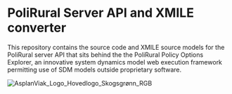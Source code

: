 # PoliRural Server API and XMILE converter

This repository contains the source code and XMILE source models for the PoliRural server API that sits behind the the PoliRural Policy Options Explorer, an innovative system dynamics model web execution framework permitting use of SDM models outside proprietary software.

![AsplanViak_Logo_Hovedlogo_Skogsgrønn_RGB](https://user-images.githubusercontent.com/5701303/192630067-4d0fabd6-4ed2-4d2c-b168-1c98e579e373.png)
